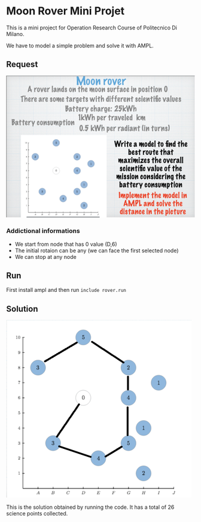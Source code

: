# Moon Rover Mini Projet

This is a mini project for Operation Research Course of Politecnico Di Milano.

We have to model a simple problem and solve it with AMPL.

## Request
![Request](img/request.png)

### Addictional informations
- We start from node that has 0 value (D,6)
- The initial rotaion can be any (we can face the first selected node)
- We can stop at any node

## Run

First install ampl and then run 
`include rover.run`

## Solution
![Request](img/solution.png)

This is the solution obtained by running the code. It has a total of 26 science points collected.